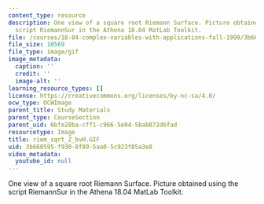 ```yaml
---
content_type: resource
description: One view of a square root Riemann Surface. Picture obtained using the
  script RiemannSur in the Athena 18.04 MatLab Toolkit.
file: /courses/18-04-complex-variables-with-applications-fall-1999/3b660595f9308f895aa05c923f85a3e8_riem_sqrt_Z_bvH.GIF
file_size: 10569
file_type: image/gif
image_metadata:
  caption: ''
  credit: ''
  image-alt: ''
learning_resource_types: []
license: https://creativecommons.org/licenses/by-nc-sa/4.0/
ocw_type: OCWImage
parent_title: Study Materials
parent_type: CourseSection
parent_uid: 6bfe28ba-cff1-c966-5e04-5bab872d6fad
resourcetype: Image
title: riem_sqrt_Z_bvH.GIF
uid: 3b660595-f930-8f89-5aa0-5c923f85a3e8
video_metadata:
  youtube_id: null
---
```

One view of a square root Riemann Surface. Picture obtained using the script RiemannSur in the Athena 18.04 MatLab Toolkit.